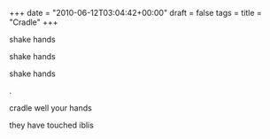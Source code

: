 +++
date = "2010-06-12T03:04:42+00:00"
draft = false
tags = 
title = "Cradle"
+++
<p>shake hands</p>&#13;
<p>shake hands</p>&#13;
<p>shake hands</p>&#13;
<p>.</p>&#13;
<p>cradle well your hands</p>&#13;
<p>they have touched iblis</p> 